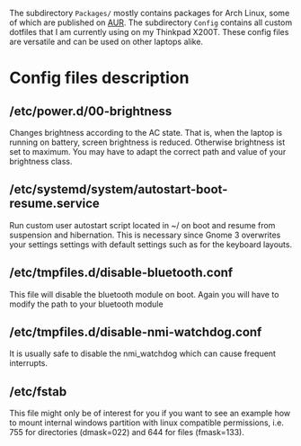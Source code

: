 The subdirectory `Packages/` mostly contains packages for Arch Linux, some of which are published on [AUR](https://aur.archlinux.org/packages/?SeB=m&K=orschiro). The subdirectory `Config` contains all custom dotfiles that I am currently using on my Thinkpad X200T. These config files are versatile and can be used on other laptops alike.

# Config files description
## /etc/power.d/00-brightness
Changes brightness according to the AC state. That is, when the laptop is running on battery, screen brightness is reduced. Otherwise brightness ist set to maximum. You may have to adapt the correct path and value of your brightness class.
## /etc/systemd/system/autostart-boot-resume.service
Run custom user autostart script located in ~/ on boot and resume from suspension and hibernation. This is necessary since Gnome 3 overwrites your settings settings with default settings such as for the keyboard layouts. 
## /etc/tmpfiles.d/disable-bluetooth.conf
This file will disable the bluetooth module on boot. Again you will have to modify the path to your bluetooth module
## /etc/tmpfiles.d/disable-nmi-watchdog.conf
It is usually safe to disable the nmi_watchdog which can cause frequent interrupts. 
## /etc/fstab
This file might only be of interest for you if you want to see an example how to mount internal windows partition with linux compatible permissions, i.e. 755 for directories (dmask=022) and 644 for files (fmask=133).
